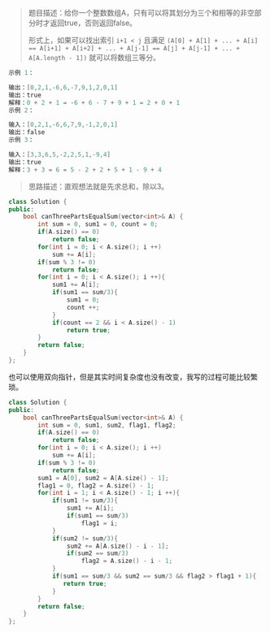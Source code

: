 > 题目描述：给你一个整数数组A，只有可以将其划分为三个和相等的非空部分时才返回true，否则返回false。
>
> 形式上，如果可以找出索引 `i+1 < j` 且满足 `(A[0] + A[1] + ... + A[i] == A[i+1] + A[i+2] + ... + A[j-1] == A[j] + A[j-1] + ... + A[A.length - 1])` 就可以将数组三等分。

```java
示例 1：

输出：[0,2,1,-6,6,-7,9,1,2,0,1]
输出：true
解释：0 + 2 + 1 = -6 + 6 - 7 + 9 + 1 = 2 + 0 + 1
示例 2：

输入：[0,2,1,-6,6,7,9,-1,2,0,1]
输出：false
示例 3：

输入：[3,3,6,5,-2,2,5,1,-9,4]
输出：true
解释：3 + 3 = 6 = 5 - 2 + 2 + 5 + 1 - 9 + 4
```

> 思路描述：直观想法就是先求总和，除以3。
>

```C++
class Solution {
public:
    bool canThreePartsEqualSum(vector<int>& A) {
        int sum = 0, sum1 = 0, count = 0;
        if(A.size() == 0)
            return false;
        for(int i = 0; i < A.size(); i ++)
            sum += A[i];
        if(sum % 3 != 0)
            return false;
        for(int i = 0; i < A.size(); i ++){
            sum1 += A[i];
            if(sum1 == sum/3){
                sum1 = 0;
                count ++;
            }
            if(count == 2 && i < A.size() - 1)
                return true;
        }   
        return false;
    }
};
```

也可以使用双向指针，但是其实时间复杂度也没有改变，我写的过程可能比较繁琐。

```C++
class Solution {
public:
    bool canThreePartsEqualSum(vector<int>& A) {
        int sum = 0, sum1, sum2, flag1, flag2;
        if(A.size() == 0)
            return false;
        for(int i = 0; i < A.size(); i ++)
            sum += A[i];
        if(sum % 3 != 0)
            return false;
        sum1 = A[0], sum2 = A[A.size() - 1];
        flag1 = 0, flag2 = A.size() - 1;
        for(int i = 1; i < A.size() - 1; i ++){
            if(sum1 != sum/3){
                sum1 += A[i];
                if(sum1 == sum/3)
                    flag1 = i;
            }
            if(sum2 != sum/3){
                sum2 += A[A.size() - i - 1];
                if(sum2 == sum/3)
                    flag2 = A.size() - i - 1;
            }
            if(sum1 == sum/3 && sum2 == sum/3 && flag2 > flag1 + 1){
               return true;
            }
        }   
        return false;
    }
};
```

